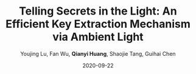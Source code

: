 ---
title: "Telling Secrets in the Light: An Efficient Key Extraction Mechanism via Ambient Light"
collection: publications
permalink: "/publication/2020-09-22"
excerpt: "Due to the benefits of small latency, low energy consumption and increased data rate, device-to-device (D2D) communication is recognized as one of the promising techniques in the 5G era. However, the distributed nature of D2D communication makes it non-trivial to generate symmetric keys for the involving parties. Many efforts have been devoted to dynamically generate cryptographic keys for D2D communication in mobile network. However, most of them have limited applicability to practical scenarios due to low key generation efficiency or limited compatibility with commercial mobile devices. In this paper, we design an ambient light based key generation approach, which works on commercial off-the-shelf mobile devices, and achieves high key generation efficiency. We observe that mobile devices (e.g., smartphones, tablets) are often equipped with ambient light sensors and devices sense different light …"
date: "2020-09-22"
venue: "IEEE Transactions on Wireless Communications 20 (1), 186-198, 2020"
paperurl: 
author: "Youjing Lu, Fan Wu, <strong>Qianyi Huang</strong>, Shaojie Tang, Guihai Chen"
poster: /images/publications/2020-09-22.jpg

remark:
external_url: "https://dl.acm.org/doi/abs/10.1109/TWC.2020.3023930"
---